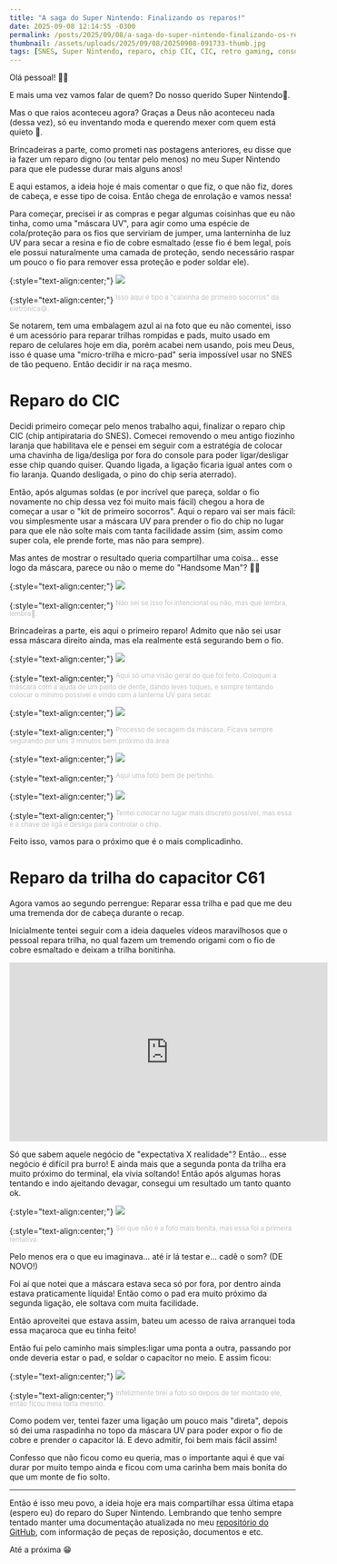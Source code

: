 ```yaml
---
title: "A saga do Super Nintendo: Finalizando os reparos!"
date: 2025-09-08 12:14:55 -0300
permalink: /posts/2025/09/08/a-saga-do-super-nintendo-finalizando-os-reparos
thumbnail: /assets/uploads/2025/09/08/20250908-091733-thumb.jpg
tags: [SNES, Super Nintendo, reparo, chip CIC, CIC, retro gaming, consoles antigos, colecionismo, reparo de trilha, eletrônica, soldagem, conserto]
---
```


Olá pessoal! 👋🏻

E mais uma vez vamos falar de quem? Do nosso querido Super Nintendo🥰.

Mas o que raios aconteceu agora? Graças a Deus não aconteceu nada (dessa vez), só eu inventando moda e querendo mexer com quem está quieto 🤣.

Brincadeiras a parte, como prometi nas postagens anteriores, eu disse que ia fazer um reparo digno (ou tentar pelo menos) no meu Super Nintendo para que ele pudesse durar mais alguns anos!

E aqui estamos, a ideia hoje é mais comentar o que fiz, o que não fiz, dores de cabeça, e esse tipo de coisa. Então chega de enrolação e vamos nessa!

Para começar, precisei ir as compras e pegar algumas coisinhas que eu não tinha, como uma "máscara UV", para agir como uma espécie de cola/proteção para os fios que serviriam de jumper, uma lanterninha de luz UV para secar a resina e fio de cobre esmaltado (esse fio é bem legal, pois ele possui naturalmente uma camada de proteção, sendo necessário raspar um pouco o fio para remover essa proteção e poder soldar ele).

{:style="text-align:center;"}
[![](/assets/uploads/2025/09/08/20250908-091733-thumb.jpg)](/assets/uploads/2025/09/08/20250908-091733.jpg)

{:style="text-align:center;"}
<sup><font color="#C0C0C0">Isso aqui é tipo a "caixinha de primeiro socorros" da eletrônica😅.</font></sup>

Se notarem, tem uma embalagem azul ai na foto que eu não comentei, isso é um acessório para reparar trilhas rompidas e pads, muito usado em reparo de celulares hoje em dia, porém acabei nem usando, pois meu Deus, isso é quase uma "micro-trilha e micro-pad" seria impossível usar no SNES de tão pequeno. Então decidir ir na raça mesmo.

# Reparo do CIC

Decidi primeiro começar pelo menos trabalho aqui, finalizar o reparo chip CIC (chip antipirataria do SNES). Comecei removendo o meu antigo fiozinho laranja que habilitava ele e pensei em seguir com a estratégia de colocar uma chavinha de liga/desliga por fora do console para poder ligar/desligar esse chip quando quiser. Quando ligada, a ligação ficaria igual antes com o fio laranja. Quando desligada, o pino do chip seria aterrado).

Então, após algumas soldas (e por incrível que pareça, soldar o fio novamente no chip dessa vez foi muito mais fácil) chegou a hora de começar a usar o "kit de primeiro socorros". Aqui o reparo vai ser mais fácil: vou simplesmente usar a máscara UV para prender o fio do chip no lugar para que ele não solte mais com tanta facilidade assim (sim, assim como super cola, ele prende forte, mas não para sempre).

Mas antes de mostrar o resultado queria compartilhar uma coisa... esse logo da máscara, parece ou não o meme do "Handsome Man"? 🤣🤣

{:style="text-align:center;"}
[![](/assets/uploads/2025/09/08/ad99f6f0-4e8e-4fd4-8f0b-4133f979fdc1-thumb.jpg)](/assets/uploads/2025/09/08/ad99f6f0-4e8e-4fd4-8f0b-4133f979fdc1.jpg)

{:style="text-align:center;"}
<sup><font color="#C0C0C0">Não sei se isso foi intencional ou não, mas que lembra, lembra🤣.</font></sup>

Brincadeiras a parte, eis aqui o primeiro reparo! Admito que não sei usar essa máscara direito ainda, mas ela realmente está segurando bem o fio.

{:style="text-align:center;"}
[![](/assets/uploads/2025/09/08/20250906-193214-thumb.jpg)](/assets/uploads/2025/09/08/20250906-193214.jpg)

{:style="text-align:center;"}
<sup><font color="#C0C0C0">Aqui só uma visão geral do que foi feito. Coloquei a máscara com a ajuda de um palito de dente, dando leves toques, e sempre tentando colocar o mínimo possível e vindo com a lanterna UV para secar.</font></sup>

{:style="text-align:center;"}
[![](/assets/uploads/2025/09/08/63ed633e-5d21-448a-994a-4fc27e3774e2-thumb.jpg)](/assets/uploads/2025/09/08/63ed633e-5d21-448a-994a-4fc27e3774e2.jpg)

{:style="text-align:center;"}
<sup><font color="#C0C0C0">Processo de secagem da máscara. Ficava sempre segurando por uns 3 minutos bem próximo da área</font></sup>

{:style="text-align:center;"}
[![](/assets/uploads/2025/09/08/20250906-193230-thumb.jpg)](/assets/uploads/2025/09/08/20250906-193230.jpg)

{:style="text-align:center;"}
<sup><font color="#C0C0C0">Aqui uma foto bem de pertinho.</font></sup>

{:style="text-align:center;"}
[![](/assets/uploads/2025/09/08/20250908-110119-thumb.jpg)](/assets/uploads/2025/09/08/20250908-110119.jpg)

{:style="text-align:center;"}
<sup><font color="#C0C0C0">Tentei colocar no lugar mais discreto possível, mas essa é a chave de liga e desliga para controlar o chip.</font></sup>

Feito isso, vamos para o próximo que é o mais complicadinho.

# Reparo da trilha do capacitor C61

Agora vamos ao segundo perrengue: Reparar essa trilha e pad que me deu uma tremenda dor de cabeça durante o recap.

Inicialmente tentei seguir com a ideia daqueles vídeos maravilhosos que o pessoal repara trilha, no qual fazem um tremendo origami com o fio de cobre esmaltado e deixam a trilha bonitinha.

<center>
<div class="responsive-video">
<iframe width="560" height="315" src="https://www.youtube.com/embed/X6b-dxEkQJk?si=N2qQLK4YE-2IStxG" title="YouTube video player" frameborder="0" allow="accelerometer; autoplay; clipboard-write; encrypted-media; gyroscope; picture-in-picture; web-share" referrerpolicy="strict-origin-when-cross-origin" allowfullscreen></iframe>
</div>
</center>

Só que sabem aquele negócio de "expectativa X realidade"? Então... esse negócio é difícil pra burro! E ainda mais que a segunda ponta da trilha era muito próximo do terminal, ela vivia soltando! Então após algumas horas tentando e indo ajeitando devagar, consegui um resultado um tanto quanto ok.

{:style="text-align:center;"}
[![](/assets/uploads/2025/09/08/20250906-193427-thumb.jpg)](/assets/uploads/2025/09/08/20250906-193427.jpg)

{:style="text-align:center;"}
<sup><font color="#C0C0C0">Sei que não é a foto mais bonita, mas essa foi a primeira tentativa.</font></sup>

Pelo menos era o que eu imaginava... até ir lá testar e... cadê o som? (DE NOVO!)

Foi aí que notei que a máscara estava seca só por fora, por dentro ainda estava praticamente líquida! Então como o pad era muito próximo da segunda ligação, ele soltava com muita facilidade.

Então aproveitei que estava assim, bateu um acesso de raiva arranquei toda essa maçaroca que eu tinha feito! 

Então fui pelo caminho mais simples:ligar uma ponta a outra, passando por onde deveria estar o pad, e soldar o capacitor no meio. E assim ficou:

{:style="text-align:center;"}
[![](/assets/uploads/2025/09/08/20250906-210527-thumb.jpg)](/assets/uploads/2025/09/08/20250906-210527.jpg)

{:style="text-align:center;"}
<sup><font color="#C0C0C0">Infelizmente tirei a foto só depois de ter montado ele, então ficou meia torta mesmo.</font></sup>

Como podem ver, tentei fazer uma ligação um pouco mais "direta", depois só dei uma raspadinha no topo da máscara UV para poder expor o fio de cobre e prender o capacitor lá. E devo admitir, foi bem mais fácil assim!

Confesso que não ficou como eu queria, mas o importante aqui é que vai durar por muito tempo ainda e ficou com uma carinha bem mais bonita do que um monte de fio solto.

-------

Então é isso meu povo, a ideia hoje era mais compartilhar essa última etapa (espero eu) do reparo do Super Nintendo. Lembrando que tenho sempre tentado manter uma documentação atualizada no meu [repositório do GitHub](https://github.com/zenaror/Anotacoes-Consoles-Retro/), com informação de peças de reposição, documentos e etc.

Até a próxima 😁
